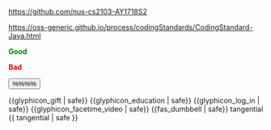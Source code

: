 <span id="common_org">https://github.com/nus-cs2103-AY1718S2</span>

<span id="java_coding_standard">https://oss-generic.github.io/process/codingStandards/CodingStandard-Java.html</span>

<span id="good"><font color="green">**<span class="glyphicon glyphicon-thumbs-up" aria-hidden="true"></span> Good**</font></span>

<span id="bad"><font color="red">**<span class="glyphicon glyphicon-thumbs-down" aria-hidden="true"></span> Bad**</font></span>

<span id="outcomes">
<button type="button" class="btn btn-default btn-sm" aria-label="Left Align"><md>%%<include src="text.md#outcomes" inline />%%</md></button><p/>
</span>

<span id="icon_example">{{glyphicon_gift | safe}}</span>
<span id="icon_prereq">{{glyphicon_education | safe}}</span>
<span id="icon_embedding">{{glyphicon_log_in | safe}}</span>
<span id="icon_video">{{glyphicon_facetime_video | safe}}</span>
<span id="icon_exercise">{{fas_dumbbell | safe}}</span>
<span id="tangential"><span class='badge badge-pill badge-secondary'>tangential</span></span>
<span id="icon_tangential">{{ tangential | safe }}</span>

